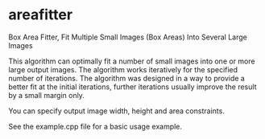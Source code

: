 # areafitter
Box Area Fitter, Fit Multiple Small Images (Box Areas) Into Several Large Images

This algorithm can optimally fit a number of small images into one or more
large output images. The algorithm works iteratively for the specified number
of iterations. The algorithm was designed in a way to provide a better fit at
the initial iterations, further iterations usually improve the result by a
small margin only.

You can specify output image width, height and area constraints.

See the example.cpp file for a basic usage example.
